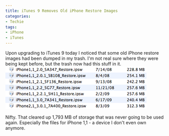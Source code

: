 ```yaml
---
title: iTunes 9 Removes Old iPhone Restore Images
categories:
- Techie
tags:
- iPhone
- iTunes
---
```


Upon upgrading to iTunes 9 today I noticed that some old iPhone restore images had been dumped in my trash. I'm not real sure where they were being kept before, but the trash now had this stuff in it.
![iTunes 9 Removes Ancient iPhone Restore images](/assets/posts/2009/iTunes-9-Removes-Ancient-iPhone-Restore-images.png)

Nifty. That cleared up 1,793 MB of storage that was never going to be used again. Especially the files for iPhone 1,1 - a device I don't even own anymore.
